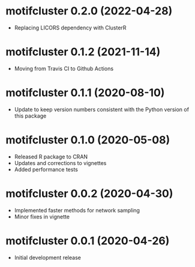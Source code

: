 # motifcluster 0.2.0 (2022-04-28)

- Replacing LICORS dependency with ClusterR

# motifcluster 0.1.2 (2021-11-14)

- Moving from Travis CI to Github Actions

# motifcluster 0.1.1 (2020-08-10)

- Update to keep version numbers consistent with the Python version of this package

# motifcluster 0.1.0 (2020-05-08)

- Released R package to CRAN
- Updates and corrections to vignettes
- Added performance tests

# motifcluster 0.0.2 (2020-04-30)

- Implemented faster methods for network sampling
- Minor fixes in vignette

# motifcluster 0.0.1 (2020-04-26)

- Initial development release
